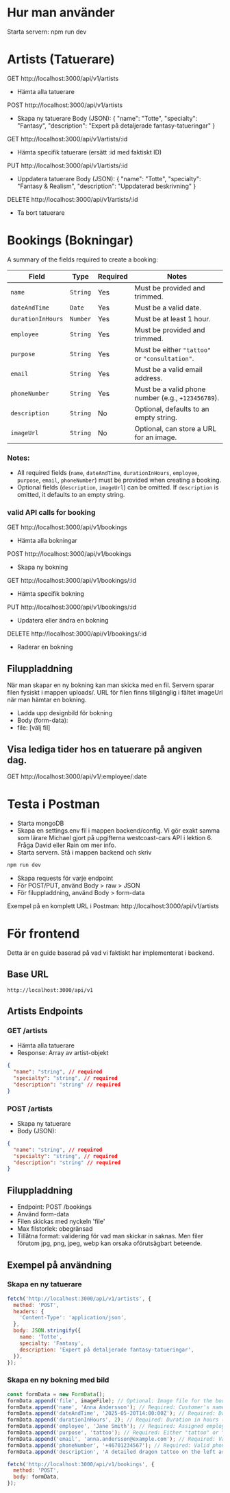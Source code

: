 # Hur man använder

Starta servern: npm run dev

# Artists (Tatuerare)

GET http://localhost:3000/api/v1/artists

- Hämta alla tatuerare

POST http://localhost:3000/api/v1/artists

- Skapa ny tatuerare
  Body (JSON):
  {
  "name": "Totte",
  "specialty": "Fantasy",
  "description": "Expert på detaljerade fantasy-tatueringar"
  }

GET http://localhost:3000/api/v1/artists/:id

- Hämta specifik tatuerare (ersätt :id med faktiskt ID)

PUT http://localhost:3000/api/v1/artists/:id

- Uppdatera tatuerare
  Body (JSON):
  {
  "name": "Totte",
  "specialty": "Fantasy & Realism",
  "description": "Uppdaterad beskrivning"
  }

DELETE http://localhost:3000/api/v1/artists/:id

- Ta bort tatuerare

# Bookings (Bokningar)

A summary of the fields required to create a booking:

| **Field**         | **Type** | **Required** | **Notes**                                          |
| ----------------- | -------- | ------------ | -------------------------------------------------- |
| `name`            | `String` | Yes          | Must be provided and trimmed.                      |
| `dateAndTime`     | `Date`   | Yes          | Must be a valid date.                              |
| `durationInHours` | `Number` | Yes          | Must be at least 1 hour.                           |
| `employee`        | `String` | Yes          | Must be provided and trimmed.                      |
| `purpose`         | `String` | Yes          | Must be either `"tattoo"` or `"consultation"`.     |
| `email`           | `String` | Yes          | Must be a valid email address.                     |
| `phoneNumber`     | `String` | Yes          | Must be a valid phone number (e.g., `+123456789`). |
| `description`     | `String` | No           | Optional, defaults to an empty string.             |
| `imageUrl`        | `String` | No           | Optional, can store a URL for an image.            |

### Notes:

- All required fields (`name`, `dateAndTime`, `durationInHours`, `employee`, `purpose`, `email`, `phoneNumber`) must be provided when creating a booking.
- Optional fields (`description`, `imageUrl`) can be omitted. If `description` is omitted, it defaults to an empty string.

### valid API calls for booking

GET http://localhost:3000/api/v1/bookings

- Hämta alla bokningar

POST http://localhost:3000/api/v1/bookings

- Skapa ny bokning

GET http://localhost:3000/api/v1/bookings/:id

- Hämta specifik bokning

PUT http://localhost:3000/api/v1/bookings/:id

- Updatera eller ändra en bokning

DELETE http://localhost:3000/api/v1/bookings/:id

- Raderar en bokning

## Filuppladdning

När man skapar en ny bokning kan man skicka med en fil. Servern sparar filen fysiskt i mappen uploads/. URL för filen finns tillgänglig i fältet imageUrl när man hämtar en bokning.

- Ladda upp designbild för bokning
- Body (form-data):
- file: [välj fil]

## Visa lediga tider hos en tatuerare på angiven dag.

GET http://localhost:3000/api/v1/:employee/:date

# Testa i Postman

- Starta mongoDB
- Skapa en settings.env fil i mappen backend/config. Vi gör exakt samma som lärare Michael gjort på upgifterna westcoast-cars API i lektion 6. Fråga David eller Rain om mer info.
- Starta servern. Stå i mappen backend och skriv

```javascript
npm run dev
```

- Skapa requests för varje endpoint
- För POST/PUT, använd Body > raw > JSON
- För filuppladdning, använd Body > form-data

Exempel på en komplett URL i Postman:
http://localhost:3000/api/v1/artists

# För frontend

Detta är en guide baserad på vad vi faktiskt har implementerat i backend.

## Base URL

`http://localhost:3000/api/v1`

## Artists Endpoints

### GET /artists

- Hämta alla tatuerare
- Response: Array av artist-objekt

```json
{
  "name": "string", // required
  "specialty": "string", // required
  "description": "string" // required
}
```

### POST /artists

- Skapa ny tatuerare
- Body (JSON):

```json
{
  "name": "string", // required
  "specialty": "string", // required
  "description": "string" // required
}
```

## Filuppladdning

- Endpoint: POST /bookings
- Använd form-data
- Filen skickas med nyckeln 'file'
- Max filstorlek: obegränsad
- Tillåtna format: validering för vad man skickar in saknas. Men filer förutom jpg, png, jpeg, webp kan orsaka oförutsägbart beteende.

## Exempel på användning

### Skapa en ny tatuerare

```javascript
fetch('http://localhost:3000/api/v1/artists', {
  method: 'POST',
  headers: {
    'Content-Type': 'application/json',
  },
  body: JSON.stringify({
    name: 'Totte',
    specialty: 'Fantasy',
    description: 'Expert på detaljerade fantasy-tatueringar',
  }),
});
```

### Skapa en ny bokning med bild

```javascript
const formData = new FormData();
formData.append('file', imageFile); // Optional: Image file for the booking
formData.append('name', 'Anna Andersson'); // Required: Customer's name
formData.append('dateAndTime', '2025-05-20T14:00:00Z'); // Required: Date and time in ISO format
formData.append('durationInHours', 2); // Required: Duration in hours (minimum 1)
formData.append('employee', 'Jane Smith'); // Required: Assigned employee
formData.append('purpose', 'tattoo'); // Required: Either "tattoo" or "consultation"
formData.append('email', 'anna.andersson@example.com'); // Required: Valid email address
formData.append('phoneNumber', '+46701234567'); // Required: Valid phone number
formData.append('description', 'A detailed dragon tattoo on the left arm'); // Optional: Description of the booking

fetch('http://localhost:3000/api/v1/bookings', {
  method: 'POST',
  body: formData,
});
```
